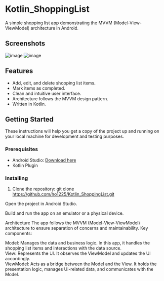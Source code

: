 # Kotlin_ShoppingList

A simple shopping list app demonstrating the MVVM (Model-View-ViewModel) architecture in Android.

## Screenshots

![image](https://github.com/ho1225/Kotlin_ShoppingList/assets/56968144/227c9697-4191-46d5-9968-7cb629990026)
![image](https://github.com/ho1225/Kotlin_ShoppingList/assets/56968144/d20452fb-b0ea-4135-9041-94491e8f0a7d)


## Features

- Add, edit, and delete shopping list items.
- Mark items as completed.
- Clean and intuitive user interface.
- Architecture follows the MVVM design pattern.
- Written in Kotlin.

## Getting Started

These instructions will help you get a copy of the project up and running on your local machine for development and testing purposes.

### Prerequisites

- Android Studio: [Download here](https://developer.android.com/studio)
- Kotlin Plugin

### Installing

1. Clone the repository: git clone https://github.com/ho1225/Kotlin_ShoppingList.git  

Open the project in Android Studio.

Build and run the app on an emulator or a physical device.

Architecture
The app follows the MVVM (Model-View-ViewModel) architecture to ensure separation of concerns and maintainability. Key components:

Model: Manages the data and business logic. In this app, it handles the shopping list items and interactions with the data source.  
View: Represents the UI. It observes the ViewModel and updates the UI accordingly.  
ViewModel: Acts as a bridge between the Model and the View. It holds the presentation logic, manages UI-related data, and communicates with the Model. 
